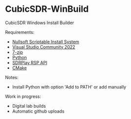 # CubicSDR-WinBuild
CubicSDR Windows Install Builder

Requirements:
 - [Nullsoft Scriptable Install System](https://nsis.sourceforge.io/Download)
 - [Visual Studio Community 2022](https://visualstudio.microsoft.com/vs/community/) 
 - [7-zip](https://www.7-zip.org/)
 - [Python](https://www.python.org/downloads/release/python-3105/)
 - [SDRPlay RSP API](https://www.sdrplay.com/software/SDRplay_RSP_API-Windows-3.09.exe)
 - [CMake](https://cmake.org/install/)

Notes:
 - Install Python with option 'Add to PATH' or add manually

Work in progress:
- Digital lab builds
- Automatic github uploads
